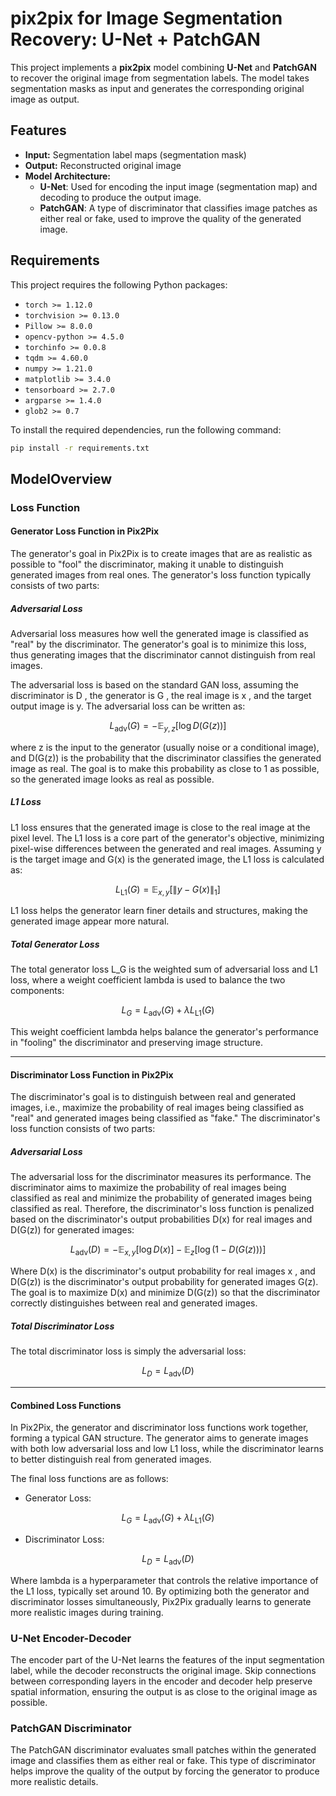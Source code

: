 # pix2pix for Image Segmentation Recovery: U-Net + PatchGAN

This project implements a **pix2pix** model combining **U-Net** and **PatchGAN** to recover the original image from segmentation labels. The model takes segmentation masks as input and generates the corresponding original image as output.

## Features

- **Input:** Segmentation label maps (segmentation mask)
- **Output:** Reconstructed original image
- **Model Architecture:**
  - **U-Net**: Used for encoding the input image (segmentation map) and decoding to produce the output image.
  - **PatchGAN**: A type of discriminator that classifies image patches as either real or fake, used to improve the quality of the generated image.

## Requirements

This project requires the following Python packages:

- `torch >= 1.12.0`
- `torchvision >= 0.13.0`
- `Pillow >= 8.0.0`
- `opencv-python >= 4.5.0`
- `torchinfo >= 0.0.8`
- `tqdm >= 4.60.0`
- `numpy >= 1.21.0`
- `matplotlib >= 3.4.0`
- `tensorboard >= 2.7.0`
- `argparse >= 1.4.0`
- `glob2 >= 0.7`

To install the required dependencies, run the following command:

```bash
pip install -r requirements.txt
```
## ModelOverview

### Loss Function

#### Generator Loss Function in Pix2Pix

The generator's goal in Pix2Pix is to create images that are as realistic as possible to "fool" the discriminator, making it unable to distinguish generated images from real ones. The generator's loss function typically consists of two parts:

##### Adversarial Loss
Adversarial loss measures how well the generated image is classified as "real" by the discriminator. The generator's goal is to minimize this loss, thus generating images that the discriminator cannot distinguish from real images.

The adversarial loss is based on the standard GAN loss, assuming the discriminator is D , the generator is G , the real image is x , and the target output image is y. The adversarial loss can be written as:

$$
L_{\text{adv}}(G) = -\mathbb{E}_{y, z}[\log D(G(z))]
$$

where z is the input to the generator (usually noise or a conditional image), and D(G(z)) is the probability that the discriminator classifies the generated image as real. The goal is to make this probability as close to 1 as possible, so the generated image looks as real as possible.

##### L1 Loss
L1 loss ensures that the generated image is close to the real image at the pixel level. The L1 loss is a core part of the generator's objective, minimizing pixel-wise differences between the generated and real images. Assuming y is the target image and G(x) is the generated image, the L1 loss is calculated as:

$$
L_{\text{L1}}(G) = \mathbb{E}_{x,y}[\| y - G(x) \|_1]
$$

L1 loss helps the generator learn finer details and structures, making the generated image appear more natural.

##### Total Generator Loss
The total generator loss L_G is the weighted sum of adversarial loss and L1 loss, where a weight coefficient lambda is used to balance the two components:

$$
L_G = L_{\text{adv}}(G) + \lambda L_{\text{L1}}(G)
$$

This weight coefficient lambda helps balance the generator's performance in "fooling" the discriminator and preserving image structure.

---

#### Discriminator Loss Function in Pix2Pix

The discriminator's goal is to distinguish between real and generated images, i.e., maximize the probability of real images being classified as "real" and generated images being classified as "fake." The discriminator's loss function consists of two parts:

##### Adversarial Loss
The adversarial loss for the discriminator measures its performance. The discriminator aims to maximize the probability of real images being classified as real and minimize the probability of generated images being classified as real. Therefore, the discriminator's loss function is penalized based on the discriminator's output probabilities D(x) for real images and D(G(z)) for generated images:

$$
L_{\text{adv}}(D) = - \mathbb{E} _ {x,y}[\log D(x)] - \mathbb{E}_{z}[\log(1 - D(G(z)))]
$$


Where D(x) is the discriminator's output probability for real images x , and D(G(z)) is the discriminator's output probability for generated images G(z). The goal is to maximize D(x) and minimize D(G(z)) so that the discriminator correctly distinguishes between real and generated images.

##### Total Discriminator Loss
The total discriminator loss is simply the adversarial loss:

$$
L_D = L_{\text{adv}}(D)
$$

---

#### Combined Loss Functions

In Pix2Pix, the generator and discriminator loss functions work together, forming a typical GAN structure. The generator aims to generate images with both low adversarial loss and low L1 loss, while the discriminator learns to better distinguish real from generated images.

The final loss functions are as follows:

- Generator Loss:
  
$$
L_G = L_{\text{adv}}(G) + \lambda L_{\text{L1}}(G)
$$

- Discriminator Loss:
  
$$ 
L_D = L_{\text{adv}}(D) 
$$

Where lambda is a hyperparameter that controls the relative importance of the L1 loss, typically set around 10. By optimizing both the generator and discriminator losses simultaneously, Pix2Pix gradually learns to generate more realistic images during training.


### U-Net Encoder-Decoder
The encoder part of the U-Net learns the features of the input segmentation label, while the decoder reconstructs the original image. Skip connections between corresponding layers in the encoder and decoder help preserve spatial information, ensuring the output is as close to the original image as possible.

### PatchGAN Discriminator
The PatchGAN discriminator evaluates small patches within the generated image and classifies them as either real or fake. This type of discriminator helps improve the quality of the output by forcing the generator to produce more realistic details.

